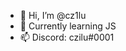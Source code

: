 - 👋 Hi, I’m @cz1lu
- 🌱 Currently learning JS
- 📫 Discord: czilu#0001

<!---
cz1lu/cz1lu is a ✨ special ✨ repository because its `README.md` (this file) appears on your GitHub profile.
You can click the Preview link to take a look at your changes.
--->
